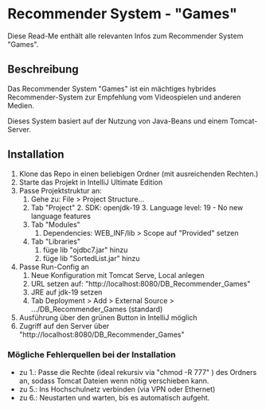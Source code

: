 # Recommender System - "Games"

Diese Read-Me enthält alle relevanten Infos zum Recommender System "Games".

## Beschreibung

Das Recommender System "Games" ist ein mächtiges hybrides Recommender-System zur Empfehlung vom Videospielen und anderen Medien.

Dieses System basiert auf der Nutzung von Java-Beans und einem Tomcat-Server.

## Installation

1. Klone das Repo in einen beliebigen Ordner (mit ausreichenden Rechten.)
2. Starte das Projekt in IntelliJ Ultimate Edition 
3. Passe Projektstruktur an:
   1. Gehe zu: File > Project Structure...
   2. Tab "Project"
      2. SDK: openjdk-19
      3. Language level: 19 - No new language features
   3. Tab "Modules"
      1. Dependencies: WEB_INF/lib > Scope auf "Provided" setzen
   4. Tab "Libraries"
      1. füge lib "ojdbc7.jar" hinzu
      2. füge lib "SortedList.jar" hinzu
4. Passe Run-Config an
   1. Neue Konfiguration mit Tomcat Serve, Local anlegen
   2. URL setzen auf: "http://localhost:8080/DB_Recommender_Games"
   3. JRE auf jdk-19 setzen
   4. Tab Deployment > Add > External Source > .../DB_Recommender_Games (standard)
5. Ausführung über den grünen Button in IntelliJ möglich
6. Zugriff auf den Server über "http://localhost:8080/DB_Recommender_Games"

### Mögliche Fehlerquellen bei der Installation

+ zu 1.: Passe die Rechte (ideal rekursiv via "chmod -R 777" <dirname>) des Ordners an, sodass Tomcat Dateien wenn nötig verschieben kann.
+ zu 5.: Ins Hochschulnetz verbinden (via VPN oder Ethernet)
+ zu 6.: Neustarten und warten, bis es automatisch aufgeht.